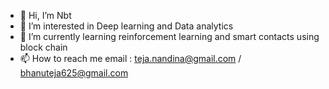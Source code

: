 - 👋 Hi, I’m Nbt
- 👀 I’m interested in Deep learning and Data analytics
- 🌱 I’m currently learning reinforcement learning and smart contacts using block chain 
- 📫 How to reach me email : teja.nandina@gmail.com / bhanuteja625@gmail.com

<!---
bhanuteja625/bhanuteja625 is a ✨ special ✨ repository because its `README.md` (this file) appears on your GitHub profile.
You can click the Preview link to take a look at your changes.
--->
